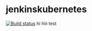 # jenkinskubernetes

[![Build status](https://sidda.visualstudio.com/Test/_apis/build/status/Test-CI)](https://sidda.visualstudio.com/Test/_build/latest?definitionId=44)
hi
hiii
test
